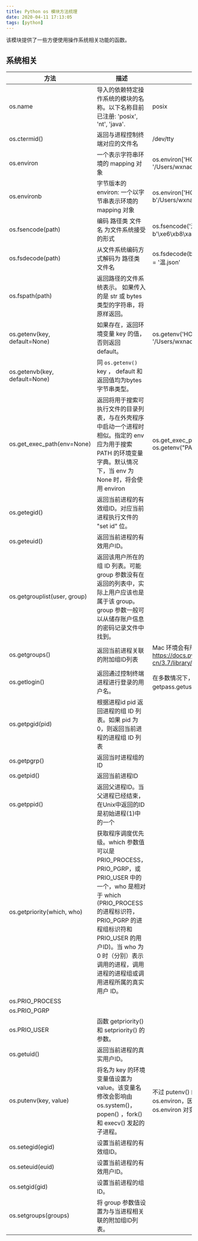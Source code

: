 ```yaml
---
title: Python os 模块方法梳理
date: 2020-04-11 17:13:05
tags: [python]
---
```


该模块提供了一些方便使用操作系统相关功能的函数。

<!-- more -->
<!-- toc -->

## 系统相关

方法 | 描述 | 参考值
-----|------|----
os.name | 导入的依赖特定操作系统的模块的名称。以下名称目前已注册: 'posix', 'nt', 'java'. | posix
os.ctermid() | 返回与进程控制终端对应的文件名 | /dev/tty
os.environ | 一个表示字符串环境的 mapping 对象 | os.environ['HOME'] = '/Users/wxnacy'
os.environb | 字节版本的 environ: 一个以字节串表示环境的 mapping 对象 | os.environ['HOME'] = b'/Users/wxnacy'
os.fsencode(path) | 编码 路径类 文件名 为文件系统接受的形式 | os.fsencode('温.json') = b'\xe6\xb8\xa9.json'
os.fsdecode(path) | 从文件系统编码方式解码为 路径类 文件名 | os.fsdecode(b'\xe6\xb8\xa9.json') = '温.json'
os.fspath(path) | 返回路径的文件系统表示。 如果传入的是 str 或 bytes 类型的字符串，将原样返回。 |
os.getenv(key, default=None) | 如果存在，返回环境变量 key 的值，否则返回 default。| os.getenv('HOME') = '/Users/wxnacy'
os.getenvb(key, default=None) | 同 `os.getenv()` key ， default 和返回值均为bytes字节串类型。 |
os.get_exec_path(env=None) | 返回将用于搜索可执行文件的目录列表，与在外壳程序中启动一个进程时相似。指定的 env 应为用于搜索 PATH 的环境变量字典。默认情况下，当 env 为 None 时，将会使用 environ | os.get_exec_path() = os.getenv("PATH")
os.getegid() | 返回当前进程的有效组ID。对应当前进程执行文件的 "set id" 位。 |
os.geteuid() | 返回当前进程的有效用户ID。 |
os.getgrouplist(user, group) | 返回该用户所在的组 ID 列表。可能 group 参数没有在返回的列表中，实际上用户应该也是属于该 group。group 参数一般可以从储存账户信息的密码记录文件中找到。 |
os.getgroups() | 返回当前进程关联的附加组ID列表 | Mac 环境会有所不同 https://docs.python.org/zh-cn/3.7/library/os.html#os.getgroups
os.getlogin() | 返回通过控制终端进程进行登录的用户名。 | 在多数情况下，使用 getpass.getuser() 会更有效
os.getpgid(pid) | 根据进程id pid 返回进程的组 ID 列表。如果 pid 为 0，则返回当前进程的进程组 ID 列表 |
os.getpgrp() | 返回当时进程组的ID |
os.getpid() | 返回当前进程ID |
os.getppid() | 返回父进程ID。当父进程已经结束，在Unix中返回的ID是初始进程(1)中的一个 |
os.getpriority(which, who) | 获取程序调度优先级。which 参数值可以是 PRIO_PROCESS，PRIO_PGRP，或 PRIO_USER 中的一个，who 是相对于 which (PRIO_PROCESS 的进程标识符，PRIO_PGRP 的进程组标识符和 PRIO_USER 的用户ID)。当 who 为 0 时（分别）表示调用的进程，调用进程的进程组或调用进程所属的真实用户 ID。 |
os.PRIO_PROCESS | |
os.PRIO_PGRP |  |
os.PRIO_USER | 函数 getpriority() 和 setpriority() 的参数。|
os.getuid() | 返回当前进程的真实用户ID。 |
os.putenv(key, value) | 将名为 key 的环境变量值设置为 value。该变量名修改会影响由 os.system()， popen() ，fork() 和 execv() 发起的子进程。 | 不过 putenv() 的调用不会更新 os.environ，因此最好使用 os.environ 对变量赋值。
os.setegid(egid) | 设置当前进程的有效组ID。 |
os.seteuid(euid) | 设置当前进程的有效用户ID。 |
os.setgid(gid) | 设置当前进程的组ID。 |
os.setgroups(groups) | 将 group 参数值设置为与当进程相关联的附加组ID列表。 |

